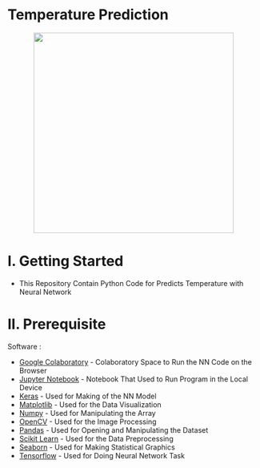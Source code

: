 # Temperature Prediction 

<p align="center">
  <img width="400" height="400" src="https://user-images.githubusercontent.com/47783115/155862878-5c9ca177-9854-49e0-ae4c-7639134d790f.png">
</p>

# I. Getting Started

* This Repository Contain Python Code for Predicts Temperature with Neural Network

# II. Prerequisite

Software :

* [Google Colaboratory](https://colab.research.google.com) - Colaboratory Space to Run the NN Code on the Browser
* [Jupyter Notebook](https://jupyter.org/) - Notebook That Used to Run Program in the Local Device
* [Keras](https://keras.io/) - Used for Making of the NN Model
* [Matplotlib](https://matplotlib.org/) - Used for the Data Visualization 
* [Numpy](https://numpy.org/) - Used for Manipulating the Array 
* [OpenCV](https://opencv.org/) - Used for the Image Processing 
* [Pandas](https://pandas.pydata.org/) - Used for Opening and Manipulating the Dataset
* [Scikit Learn](https://scikit-learn.org/stable/) - Used for the Data Preprocessing 
* [Seaborn](https://seaborn.pydata.org/) - Used for Making Statistical Graphics
* [Tensorflow](https://www.tensorflow.org/) - Used for Doing Neural Network Task 



